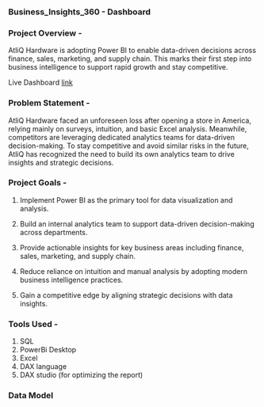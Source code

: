 ###  Business_Insights_360 - Dashboard 


### Project Overview - 
AtliQ Hardware is adopting Power BI to enable data-driven decisions across finance, sales, marketing, and supply chain. This marks their first step into business intelligence to support rapid growth and stay competitive.

Live Dashboard [link](https://app.powerbi.com/view?r=eyJrIjoiODk5ZWI5MDUtMTM4Zi00ZDFlLWE2ZjgtMzBkMmQ0ZTRkMDkwIiwidCI6ImM2ZTU0OWIzLTVmNDUtNDAzMi1hYWU5LWQ0MjQ0ZGM1YjJjNCJ9) 

### Problem Statement -

AtliQ Hardware faced an unforeseen loss after opening a store in America, relying mainly on surveys, intuition, and basic Excel analysis. Meanwhile, competitors are leveraging dedicated analytics teams for data-driven decision-making. To stay competitive and avoid similar risks in the future, AtliQ has recognized the need to build its own analytics team to drive insights and strategic decisions.

### Project Goals - 

 1. Implement Power BI as the primary tool for data visualization and analysis.

 2. Build an internal analytics team to support data-driven decision-making across departments.

 3. Provide actionable insights for key business areas including finance, sales, marketing, and supply chain.

 4. Reduce reliance on intuition and manual analysis by adopting modern business intelligence practices.

 5. Gain a competitive edge by aligning strategic decisions with data insights.

### Tools Used -
 1. SQL 
 2. PowerBi Desktop
 3. Excel
 4. DAX language
 5. DAX studio (for optimizing the report)

### Data Model    


    

 
